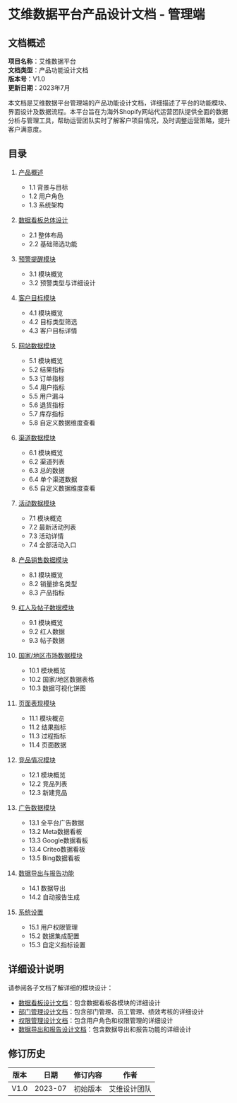 # 艾维数据平台产品设计文档 - 管理端

## 文档概述

**项目名称**：艾维数据平台  
**文档类型**：产品功能设计文档  
**版本号**：V1.0  
**更新日期**：2023年7月  

本文档是艾维数据平台管理端的产品功能设计文档，详细描述了平台的功能模块、界面设计及数据流程。本平台旨在为海外Shopify网站代运营团队提供全面的数据分析与管理工具，帮助运营团队实时了解客户项目情况，及时调整运营策略，提升客户满意度。

## 目录

1. [产品概述](#1-产品概述)
   - 1.1 背景与目标
   - 1.2 用户角色
   - 1.3 系统架构

2. [数据看板总体设计](#2-数据看板总体设计)
   - 2.1 整体布局
   - 2.2 基础筛选功能

3. [预警提醒模块](#3-预警提醒模块)
   - 3.1 模块概览
   - 3.2 预警类型与详细设计

4. [客户目标模块](#4-客户目标模块)
   - 4.1 模块概览
   - 4.2 目标类型筛选
   - 4.3 客户目标详情

5. [网站数据模块](#5-网站数据模块)
   - 5.1 模块概览
   - 5.2 结果指标
   - 5.3 订单指标
   - 5.4 用户指标
   - 5.5 用户漏斗
   - 5.6 退货指标
   - 5.7 库存指标
   - 5.8 自定义数据维度查看

6. [渠道数据模块](#6-渠道数据模块)
   - 6.1 模块概览
   - 6.2 渠道列表
   - 6.3 总的数据
   - 6.4 单个渠道数据
   - 6.5 自定义数据维度查看

7. [活动数据模块](#7-活动数据模块)
   - 7.1 模块概览
   - 7.2 最新活动列表
   - 7.3 活动详情
   - 7.4 全部活动入口

8. [产品销售数据模块](#8-产品销售数据模块)
   - 8.1 模块概览
   - 8.2 销量排名类型
   - 8.3 产品指标

9. [红人及帖子数据模块](#9-红人及帖子数据模块)
   - 9.1 模块概览
   - 9.2 红人数据
   - 9.3 帖子数据

10. [国家/地区市场数据模块](#10-国家地区市场数据模块)
    - 10.1 模块概览
    - 10.2 国家/地区数据表格
    - 10.3 数据可视化饼图

11. [页面表现模块](#11-页面表现模块)
    - 11.1 模块概览
    - 11.2 结果指标
    - 11.3 过程指标
    - 11.4 页面数据

12. [竞品情况模块](#12-竞品情况模块)
    - 12.1 模块概览
    - 12.2 竞品列表
    - 12.3 新建竞品

13. [广告数据模块](#13-广告数据模块)
    - 13.1 全平台广告数据
    - 13.2 Meta数据看板
    - 13.3 Google数据看板
    - 13.4 Criteo数据看板
    - 13.5 Bing数据看板

14. [数据导出与报告功能](#14-数据导出与报告功能)
    - 14.1 数据导出
    - 14.2 自动报告生成

15. [系统设置](#15-系统设置)
    - 15.1 用户权限管理
    - 15.2 数据集成配置
    - 15.3 自定义指标设置

## 详细设计说明

请参阅各子文档了解详细的模块设计：

- [数据看板设计文档](./艾维数据平台-管理端-数据看板产品设计文档.md)：包含数据看板各模块的详细设计
- [部门管理设计文档](./艾维数据平台-管理端-部门管理产品设计文档.md)：包含部门管理、员工管理、绩效考核的详细设计
- [权限管理设计文档](./艾维数据平台-管理端-权限管理设计文档.md)：包含用户角色和权限管理的详细设计
- [数据导出和报告设计文档](./艾维数据平台-管理端-数据导出和报告设计文档.md)：包含数据导出和报告功能的详细设计

## 修订历史

| 版本 | 日期 | 修订内容 | 作者 |
|------|------|----------|------|
| V1.0 | 2023-07 | 初始版本 | 艾维设计团队 | 